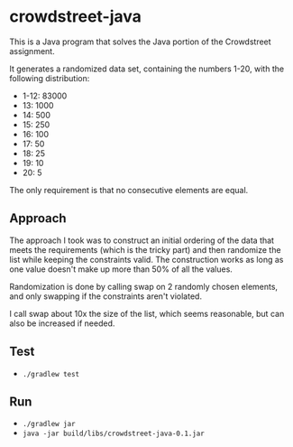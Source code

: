# crowdstreet-java

This is a Java program that solves the Java portion of the Crowdstreet assignment.

It generates a randomized data set, containing the numbers 1-20, with the following distribution:
 - 1-12: 83000
 - 13: 1000
 - 14: 500
 - 15: 250
 - 16: 100
 - 17: 50
 - 18: 25
 - 19: 10
 - 20: 5

The only requirement is that no consecutive elements are equal.

## Approach

The approach I took was to construct an initial ordering of the data that meets the requirements (which is the tricky part)
and then randomize the list while keeping the constraints valid. The construction works as long as one value doesn't make
up more than 50% of all the values.

Randomization is done by calling swap on 2 randomly chosen elements, and only swapping if the constraints aren't violated.

I call swap about 10x the size of the list, which seems reasonable, but can also be increased if needed.

## Test

 - `./gradlew test`

## Run

 - `./gradlew jar`
 - `java -jar build/libs/crowdstreet-java-0.1.jar`
